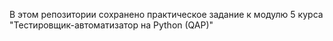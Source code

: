 В этом репозитории сохранено практическое задание к модулю 5 курса "Тестировщик-автоматизатор на Python (QAP)"
